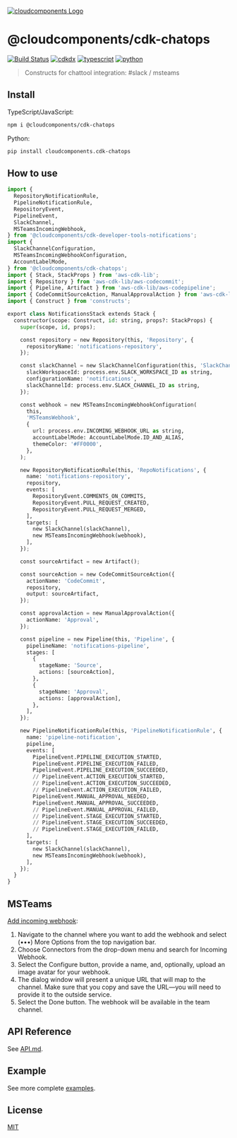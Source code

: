 [![cloudcomponents Logo](https://raw.githubusercontent.com/cloudcomponents/cdk-constructs/master/logo.png)](https://github.com/cloudcomponents/cdk-constructs)

# @cloudcomponents/cdk-chatops

[![Build Status](https://github.com/cloudcomponents/cdk-constructs/workflows/Build/badge.svg)](https://github.com/cloudcomponents/cdk-constructs/actions?query=workflow=Build)
[![cdkdx](https://img.shields.io/badge/buildtool-cdkdx-blue.svg)](https://github.com/hupe1980/cdkdx)
[![typescript](https://img.shields.io/badge/jsii-typescript-blueviolet.svg)](https://www.npmjs.com/package/@cloudcomponents/cdk-chatops)
[![python](https://img.shields.io/badge/jsii-python-blueviolet.svg)](https://pypi.org/project/cloudcomponents.cdk-chatops/)

> Constructs for chattool integration: #slack / msteams

## Install

TypeScript/JavaScript:

```bash
npm i @cloudcomponents/cdk-chatops
```

Python:

```bash
pip install cloudcomponents.cdk-chatops
```

## How to use

```python
import {
  RepositoryNotificationRule,
  PipelineNotificationRule,
  RepositoryEvent,
  PipelineEvent,
  SlackChannel,
  MSTeamsIncomingWebhook,
} from '@cloudcomponents/cdk-developer-tools-notifications';
import {
  SlackChannelConfiguration,
  MSTeamsIncomingWebhookConfiguration,
  AccountLabelMode,
} from '@cloudcomponents/cdk-chatops';
import { Stack, StackProps } from 'aws-cdk-lib';
import { Repository } from 'aws-cdk-lib/aws-codecommit';
import { Pipeline, Artifact } from 'aws-cdk-lib/aws-codepipeline';
import { CodeCommitSourceAction, ManualApprovalAction } from 'aws-cdk-lib/aws-codepipeline-actions';
import { Construct } from 'constructs';

export class NotificationsStack extends Stack {
  constructor(scope: Construct, id: string, props?: StackProps) {
    super(scope, id, props);

    const repository = new Repository(this, 'Repository', {
      repositoryName: 'notifications-repository',
    });

    const slackChannel = new SlackChannelConfiguration(this, 'SlackChannel', {
      slackWorkspaceId: process.env.SLACK_WORKSPACE_ID as string,
      configurationName: 'notifications',
      slackChannelId: process.env.SLACK_CHANNEL_ID as string,
    });

    const webhook = new MSTeamsIncomingWebhookConfiguration(
      this,
      'MSTeamsWebhook',
      {
        url: process.env.INCOMING_WEBHOOK_URL as string,
        accountLabelMode: AccountLabelMode.ID_AND_ALIAS,
        themeColor: '#FF0000',
      },
    );

    new RepositoryNotificationRule(this, 'RepoNotifications', {
      name: 'notifications-repository',
      repository,
      events: [
        RepositoryEvent.COMMENTS_ON_COMMITS,
        RepositoryEvent.PULL_REQUEST_CREATED,
        RepositoryEvent.PULL_REQUEST_MERGED,
      ],
      targets: [
        new SlackChannel(slackChannel),
        new MSTeamsIncomingWebhook(webhook),
      ],
    });

    const sourceArtifact = new Artifact();

    const sourceAction = new CodeCommitSourceAction({
      actionName: 'CodeCommit',
      repository,
      output: sourceArtifact,
    });

    const approvalAction = new ManualApprovalAction({
      actionName: 'Approval',
    });

    const pipeline = new Pipeline(this, 'Pipeline', {
      pipelineName: 'notifications-pipeline',
      stages: [
        {
          stageName: 'Source',
          actions: [sourceAction],
        },
        {
          stageName: 'Approval',
          actions: [approvalAction],
        },
      ],
    });

    new PipelineNotificationRule(this, 'PipelineNotificationRule', {
      name: 'pipeline-notification',
      pipeline,
      events: [
        PipelineEvent.PIPELINE_EXECUTION_STARTED,
        PipelineEvent.PIPELINE_EXECUTION_FAILED,
        PipelineEvent.PIPELINE_EXECUTION_SUCCEEDED,
        // PipelineEvent.ACTION_EXECUTION_STARTED,
        // PipelineEvent.ACTION_EXECUTION_SUCCEEDED,
        // PipelineEvent.ACTION_EXECUTION_FAILED,
        PipelineEvent.MANUAL_APPROVAL_NEEDED,
        PipelineEvent.MANUAL_APPROVAL_SUCCEEDED,
        // PipelineEvent.MANUAL_APPROVAL_FAILED,
        // PipelineEvent.STAGE_EXECUTION_STARTED,
        // PipelineEvent.STAGE_EXECUTION_SUCCEEDED,
        // PipelineEvent.STAGE_EXECUTION_FAILED,
      ],
      targets: [
        new SlackChannel(slackChannel),
        new MSTeamsIncomingWebhook(webhook),
      ],
    });
  }
}
```

## MSTeams

[Add incoming webhook](https://docs.microsoft.com/de-de/microsoftteams/platform/webhooks-and-connectors/how-to/add-incoming-webhook):

1. Navigate to the channel where you want to add the webhook and select (•••) More Options from the top navigation bar.
2. Choose Connectors from the drop-down menu and search for Incoming Webhook.
3. Select the Configure button, provide a name, and, optionally, upload an image avatar for your webhook.
4. The dialog window will present a unique URL that will map to the channel. Make sure that you copy and save the URL—you will need to provide it to the outside service.
5. Select the Done button. The webhook will be available in the team channel.

## API Reference

See [API.md](https://github.com/cloudcomponents/cdk-constructs/tree/master/packages/cdk-chatops/API.md).

## Example

See more complete [examples](https://github.com/cloudcomponents/cdk-constructs/tree/master/examples).

## License

[MIT](https://github.com/cloudcomponents/cdk-constructs/tree/master/packages/cdk-chatops/LICENSE)
